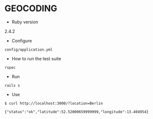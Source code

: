 # GEOCODING

* Ruby version

2.4.2

* Configure

``config/application.yml``

* How to run the test suite

``rspec``

* Run

``rails s``

* Use

```
$ curl http://localhost:3000/?location=Berlin

{"status":"ok","latitude":52.52000659999999,"longitude":13.404954}
```

